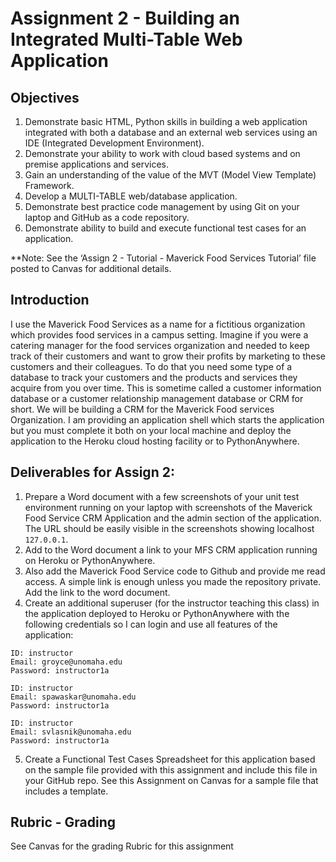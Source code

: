 # Assignment 2 - Building an Integrated Multi-Table Web Application

## Objectives
1. Demonstrate basic HTML, Python skills in building a web application integrated with both a database and an external web services using an IDE (Integrated Development Environment).
2. Demonstrate your ability to work with cloud based systems and on premise applications and services.
3. Gain an understanding of the value of the MVT (Model View Template) Framework.
4. Develop a MULTI-TABLE web/database application.
5. Demonstrate best practice code management by using Git on your laptop and GitHub as a code repository.  
6. Demonstrate ability to build and execute functional test cases for an application.

**Note: See the ‘Assign 2 - Tutorial - Maverick Food Services Tutorial’ file posted to Canvas for additional details.

## Introduction
I use the Maverick  Food Services as a name for a fictitious organization which provides food services in a campus setting. Imagine if you were a catering manager for the food services organization and needed to keep track of their customers and want to grow their profits by marketing to these customers and their colleagues. To do that you need some type of a database to track your customers and the products and services they acquire from you over time.  This is sometime called a customer information database or a customer relationship management database or CRM for short. We will be building a CRM for the Maverick Food services Organization. I am providing an application shell which starts the application but you must complete it both on your local machine and deploy the application to the Heroku cloud hosting facility or to PythonAnywhere.

## Deliverables for Assign 2:
1. Prepare a Word document with a few screenshots of your unit test environment running on your laptop with screenshots of the Maverick Food Service CRM Application  and the admin section of the application. The URL should be easily visible in the screenshots showing localhost `127.0.0.1`.
2. Add to the Word document a link to your MFS CRM application running on Heroku or PythonAnywhere. 
3. Also add the Maverick Food Service code to Github and provide me read access. A simple link is enough unless you made the repository private. Add the link to the word document. 
4. Create an additional superuser (for the instructor teaching this class) in the application deployed to Heroku or PythonAnywhere with the following credentials so I can login and use all features of the application:
```script
ID: instructor
Email: groyce@unomaha.edu
Password: instructor1a

ID: instructor
Email: spawaskar@unomaha.edu
Password: instructor1a

ID: instructor
Email: svlasnik@unomaha.edu
Password: instructor1a
```
5. Create a Functional Test Cases Spreadsheet for this application based on the sample file provided with this assignment and include this file in your GitHub repo. See this Assignment on Canvas for a sample file that includes a template.

## Rubric - Grading
See Canvas for the grading Rubric for this assignment

